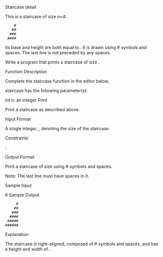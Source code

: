 Staircase detail

This is a staircase of size n=4:

        #
       ##
      ###
     ####

Its base and height are both equal to . It is drawn using # symbols and spaces. The last line is not preceded by any spaces.

Write a program that prints a staircase of size .

Function Description

Complete the staircase function in the editor below.

staircase has the following parameter(s):

int n: an integer
Print

Print a staircase as described above.

Input Format

A single integer, , denoting the size of the staircase.

Constraints

.

Output Format

Print a staircase of size using # symbols and spaces.

Note: The last line must have spaces in it.

Sample Input

6
Sample Output

         #
        ##
       ###
      ####
     #####
    ######

Explanation

The staircase is right-aligned, composed of # symbols and spaces, and has a height and width of .
